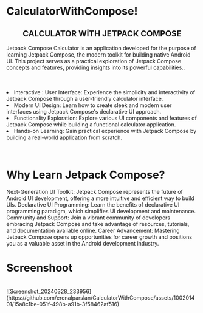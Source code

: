 # CalculatorWithCompose!

<div align="center"><h2>CALCULATOR WİTH JETPACK COMPOSE</h2> </div>

<p>Jetpack Compose Calculator is an application developed for the purpose of learning Jetpack Compose, the modern toolkit for building native Android UI. This project serves as a practical exploration of Jetpack Compose concepts and features, providing insights into its powerful capabilities..</p>
 <br>
      <br>
  
  <List>
        <li>Interactive : User Interface: Experience the simplicity and interactivity of Jetpack Compose through a user-friendly calculator interface.</li>
        <li>Modern UI Design: Learn how to create sleek and modern user interfaces using Jetpack Compose's declarative UI approach.</li>
        <li>Functionality Exploration: Explore various UI components and features of Jetpack Compose while building a functional calculator application.</li>
        <li>Hands-on Learning: Gain practical experience with Jetpack Compose by building a real-world application from scratch.</li>
      </List>
 <br>
      <br>

  # Why Learn Jetpack Compose?

Next-Generation UI Toolkit: Jetpack Compose represents the future of Android UI development, offering a more intuitive and efficient way to build UIs.
Declarative UI Programming: Learn the benefits of declarative UI programming paradigm, which simplifies UI development and maintenance.
Community and Support: Join a vibrant community of developers embracing Jetpack Compose and take advantage of resources, tutorials, and documentation available online.
Career Advancement: Mastering Jetpack Compose opens up opportunities for career growth and positions you as a valuable asset in the Android development industry.

# Screenshoot
<br/>
![Screenshot_20240328_233956](https://github.com/erenalparslan/CalculatorWithCompose/assets/100201401/15a8c1be-051f-498b-a91b-3f58462af516)

